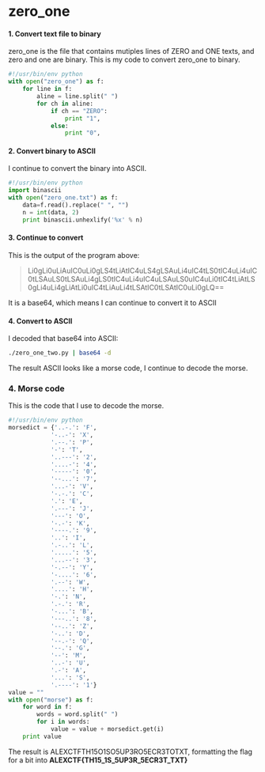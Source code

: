 zero_one
===================

#### 1. Convert text file to binary
zero_one is the file that contains mutiples lines of ZERO and ONE texts, and zero and one are binary.
This is my code to convert zero_one to binary.

```python
#!/usr/bin/env python
with open("zero_one") as f:
	for line in f:
		aline = line.split(" ") 
		for ch in aline:
			if ch == "ZERO":
				print "1",
			else:
				print "0",			
```

#### 2. Convert binary to ASCII
I continue to convert the binary into ASCII.

```python
#!/usr/bin/env python
import binascii
with open("zero_one.txt") as f:
	data=f.read().replace(" ", "")
	n = int(data, 2)
	print binascii.unhexlify('%x' % n)
```

#### 3. Continue to convert
This is the output of the program above:

> Li0gLi0uLiAuIC0uLi0gLS4tLiAtIC4uLS4gLSAuLi4uIC4tLS0tIC4uLi4uIC0tLSAuLS0tLSAuLi4gLS0tIC4uLi4uIC4uLSAuLS0uIC4uLi0tIC4tLiAtLS0gLi4uLi4gLiAtLi0uIC4tLiAuLi4tLSAtIC0tLSAtIC0uLi0gLQ==

It is a base64, which means I can continue to convert it to ASCII

#### 4. Convert to ASCII
I decoded that base64 into ASCII:

```bash
./zero_one_two.py | base64 -d 
```

The result ASCII looks like a morse code, I continue to decode the morse.

### 4. Morse code
This is the code that I use to decode the morse.

```python
#!/usr/bin/env python
morsedict = {'..-.': 'F',
			'-..-': 'X',
			'.--.': 'P', 
			'-': 'T', 
			'..---': '2',
			'....-': '4', 
			'-----': '0', 
			'--...': '7', 
			'...-': 'V', 
			'-.-.': 'C', 
			'.': 'E', 
			'.---': 'J',
            '---': 'O', 
            '-.-': 'K', 
            '----.': '9', 
            '..': 'I',
            '.-..': 'L', 
            '.....': '5', 
            '...--': '3', 
            '-.--': 'Y',
            '-....': '6', 
            '.--': 'W', 
            '....': 'H', 
            '-.': 'N', 
            '.-.': 'R',
            '-...': 'B', 
            '---..': '8', 
            '--..': 'Z', 
            '-..': 'D', 
            '--.-': 'Q',
            '--.': 'G', 
            '--': 'M', 
            '..-': 'U', 
            '.-': 'A', 
            '...': 'S', 
            '.----': '1'}
value = ""
with open("morse") as f:
	for word in f:
		words = word.split(" ")
		for i in words:
			value = value + morsedict.get(i)
	print value
```

The result is ALEXCTFTH15O1SO5UP3RO5ECR3TOTXT, formatting the flag for a bit into **ALEXCTF{TH15_1S_5UP3R_5ECR3T_TXT}**

